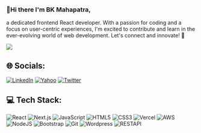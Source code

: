 ### 👋Hi there I'm BK Mahapatra,
a dedicated frontend React developer. With a passion for coding and a focus on user-centric experiences, I'm excited to contribute and learn in the ever-evolving world of web development. Let's connect and innovate! 🚀

![](https://komarev.com/ghpvc/?username=bkmahapatra&style=flat-square)

## 🌐 Socials:
[![LinkedIn](https://img.shields.io/badge/LinkedIn-%230077B5.svg?logo=linkedin&logoColor=white)](https://www.linkedin.com/in/bkmahapatra/) 
[![Yahoo](https://img.shields.io/badge/Yahoo-%23D14836?logo=yahoo&logoColor=white)](mailto:bkmahapatra2017@yahoo.com)
[![Twitter](https://img.shields.io/badge/Twitter-%231DA1F2.svg?logo=twitter&logoColor=white)](https://twitter.com/bkmahapatra27)



## 💻 Tech Stack:
![React](https://img.shields.io/badge/react-%2320232a.svg?style=for-the-badge&logo=react&logoColor=%2361DAFB)
![Next.js](https://img.shields.io/badge/next.js-%23000000.svg?style=for-the-badge&logo=next.js&logoColor=white)
![JavaScript](https://img.shields.io/badge/javascript-%23323330.svg?style=for-the-badge&logo=javascript&logoColor=%23F7DF1E)
![HTML5](https://img.shields.io/badge/html5-%23E34F26.svg?style=for-the-badge&logo=html5&logoColor=white) 
![CSS3](https://img.shields.io/badge/css3-%231572B6.svg?style=for-the-badge&logo=css3&logoColor=white)
![Vercel](https://img.shields.io/badge/vercel-%23000000.svg?style=for-the-badge&logo=vercel&logoColor=white)
![AWS](https://img.shields.io/badge/AWS-%23323330.svg?style=for-the-badge&logo=amazon&logoColor=%FF9900&color=grey)
![NodeJS](https://img.shields.io/badge/node.js-6DA55F?style=for-the-badge&logo=node.js&logoColor=white)
![Bootstrap](https://img.shields.io/badge/bootstrap-%23563D7C.svg?style=for-the-badge&logo=bootstrap&logoColor=white)
![Git](https://img.shields.io/badge/git-%23000000.svg?style=for-the-badge&logo=git&logoColor=%F15025&color=3E2C00)
![Wordpress](https://img.shields.io/badge/wordpress-%23000000.svg?style=for-the-badge&logo=wordpress&logoColor=white)
![RESTAPI](https://img.shields.io/badge/restapi-%23E34F26.svg?style=for-the-badge&logo=restapi&logoColor=white) 

<!--
**bkmahapatra/bkmahapatra** is a ✨ _special_ ✨ repository because its `README.md` (this file) appears on your GitHub profile.
Here are some ideas to get you started:

- 🔭 I’m currently working on ...
- 🌱 I’m currently learning ...
- 👯 I’m looking to collaborate on ...
- 🤔 I’m looking for help with ...
- 💬 Ask me about ...
- 📫 How to reach me: ...
- 😄 Pronouns: ...
- ⚡ Fun fact: ...
-->
